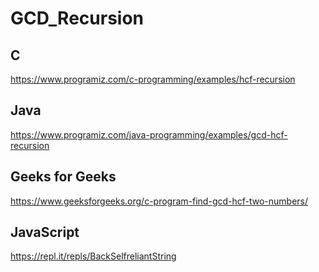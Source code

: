 # GCD_Recursion


## C
https://www.programiz.com/c-programming/examples/hcf-recursion

## Java
https://www.programiz.com/java-programming/examples/gcd-hcf-recursion

## Geeks for Geeks
https://www.geeksforgeeks.org/c-program-find-gcd-hcf-two-numbers/

## JavaScript
https://repl.it/repls/BackSelfreliantString 

